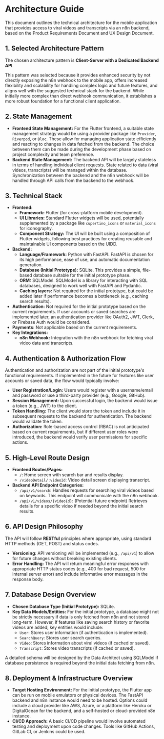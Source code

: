 # Architecture Guide

This document outlines the technical architecture for the mobile application that provides access to viral videos and transcripts via an n8n backend, based on the Product Requirements Document and UX Design Document.

## 1. Selected Architecture Pattern

The chosen architecture pattern is **Client-Server with a Dedicated Backend API**.

This pattern was selected because it provides enhanced security by not directly exposing the n8n webhook to the mobile app, offers increased flexibility and scalability for handling complex logic and future features, and aligns well with the suggested technical stack for the backend. While initially more complex than direct webhook communication, it establishes a more robust foundation for a functional client application.

## 2. State Management

*   **Frontend State Management:** For the Flutter frontend, a suitable state management strategy would be using a provider package like `Provider`, `Riverpod`, or `Bloc`. These allow for managing application state efficiently and reacting to changes in data fetched from the backend. The choice between them can be made during the development phase based on project complexity and team preference.
*   **Backend State Management:** The backend API will be largely stateless in terms of handling individual client requests. State related to data (viral videos, transcripts) will be managed within the database. Synchronization between the backend and the n8n webhook will be handled through API calls from the backend to the webhook.

## 3. Technical Stack

*   **Frontend:**
    *   **Framework:** Flutter (for cross-platform mobile development).
    *   **UI Libraries:** Standard Flutter widgets will be used, potentially supplemented by a package like `cupertino_icons` or `material_icons` for iconography.
    *   **Component Strategy:** The UI will be built using a composition of Flutter widgets, following best practices for creating reusable and maintainable UI components based on the UIDD.
*   **Backend:**
    *   **Language/Framework:** Python with FastAPI. FastAPI is chosen for its high performance, ease of use, and automatic documentation generation.
    *   **Database (Initial Prototype):** SQLite. This provides a simple, file-based database suitable for the initial prototype phase.
    *   **ORM:** SQLModel. SQLModel is a library for interacting with SQL databases, designed to work well with FastAPI and Pydantic.
    *   **Caching layers:** Not required for the initial prototype, but could be added later if performance becomes a bottleneck (e.g., caching search results).
*   **Authentication:** Not required for the initial prototype based on the current requirements. If user accounts or saved searches are implemented later, an authentication provider like OAuth2, JWT, Clerk, or Firebase Auth would be considered.
*   **Payments:** Not applicable based on the current requirements.
*   **Key Integrations:**
    *   **n8n Webhook:** Integration with the n8n webhook for fetching viral video data and transcripts.

## 4. Authentication & Authorization Flow

Authentication and authorization are not part of the initial prototype's functional requirements. If implemented in the future for features like user accounts or saved data, the flow would typically involve:

*   **User Registration/Login:** Users would register with a username/email and password or use a third-party provider (e.g., Google, GitHub).
*   **Session Management:** Upon successful login, the backend would issue a token (e.g., JWT) to the client.
*   **Token Handling:** The client would store the token and include it in subsequent requests to the backend for authentication. The backend would validate the token.
*   **Authorization:** Role-based access control (RBAC) is not anticipated based on current requirements, but if different user roles were introduced, the backend would verify user permissions for specific actions.

## 5. High-Level Route Design

*   **Frontend Routes/Pages:**
    *   `/`: Home screen with search bar and results display.
    *   `/videoDetail/:videoId`: Video detail screen displaying transcript.
*   **Backend API Endpoint Categories:**
    *   `/api/v1/search`: Handles requests for searching viral videos based on keywords. This endpoint will communicate with the n8n webhook.
    *   `/api/v1/videos/{videoId}`: (Potential future endpoint) Retrieves details for a specific video if needed beyond the initial search results.

## 6. API Design Philosophy

The API will follow **RESTful** principles where appropriate, using standard HTTP methods (GET, POST) and status codes.

*   **Versioning:** API versioning will be implemented (e.g., `/api/v1`) to allow for future changes without breaking existing clients.
*   **Error Handling:** The API will return meaningful error responses with appropriate HTTP status codes (e.g., 400 for bad request, 500 for internal server error) and include informative error messages in the response body.

## 7. Database Design Overview

*   **Chosen Database Type (Initial Prototype):** SQLite.
*   **Key Data Models/Entities:** For the initial prototype, a database might not be strictly necessary if data is only fetched from n8n and not stored long-term. However, if features like saving search history or favorite videos are added, key entities would include:
    *   `User`: Stores user information (if authentication is implemented).
    *   `SearchQuery`: Stores user search queries.
    *   `Video`: Stores information about viral videos (if cached or saved).
    *   `Transcript`: Stores video transcripts (if cached or saved).

A detailed schema will be designed by the Data Architect using SQLModel if database persistence is required beyond the initial data fetching from n8n.

## 8. Deployment & Infrastructure Overview

*   **Target Hosting Environment:** For the initial prototype, the Flutter app can be run on mobile emulators or physical devices. The FastAPI backend and n8n instance would need to be hosted. Options could include a cloud provider like AWS, Azure, or a platform like Heroku or DigitalOcean for the backend, and a self-hosted or cloud-provided n8n instance.
*   **CI/CD Approach:** A basic CI/CD pipeline would involve automated testing and deployment upon code changes. Tools like GitHub Actions, GitLab CI, or Jenkins could be used.
